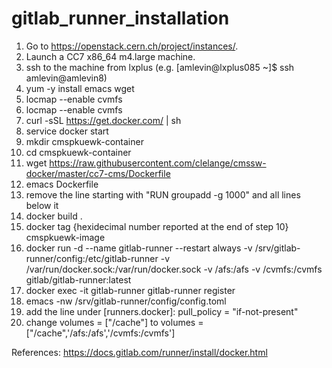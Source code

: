 # gitlab_runner_installation

1) Go to https://openstack.cern.ch/project/instances/.
2) Launch a CC7 x86_64 m4.large machine.
3) ssh to the machine from lxplus (e.g. [amlevin@lxplus085 ~]$ ssh amlevin@amlevin8)
4) yum -y install emacs wget
5) locmap --enable cvmfs
6) locmap --enable cvmfs
7) curl -sSL https://get.docker.com/ | sh 
8) service docker start
9) mkdir cmspkuewk-container
10) cd cmspkuewk-container
11) wget https://raw.githubusercontent.com/clelange/cmssw-docker/master/cc7-cms/Dockerfile
12) emacs Dockerfile
13) remove the line starting with "RUN     groupadd -g 1000" and all lines below it
14) docker build .
15) docker tag {hexidecimal number reported at the end of step 10} cmspkuewk-image
16) docker run -d --name gitlab-runner --restart always -v /srv/gitlab-runner/config:/etc/gitlab-runner -v /var/run/docker.sock:/var/run/docker.sock -v /afs:/afs -v /cvmfs:/cvmfs gitlab/gitlab-runner:latest
17) docker exec -it gitlab-runner gitlab-runner register
18) emacs -nw /srv/gitlab-runner/config/config.toml 
19) add the line under [runners.docker]: pull_policy = "if-not-present"
20) change volumes = ["/cache"] to volumes = ["/cache",'/afs:/afs','/cvmfs:/cvmfs']

References:
https://docs.gitlab.com/runner/install/docker.html

